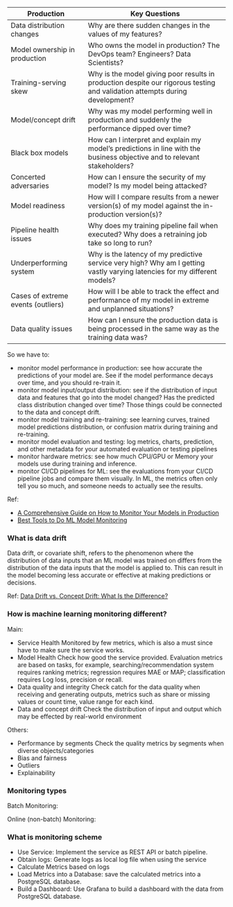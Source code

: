 
| Production | Key Questions|
|--------|-----|
| Data distribution changes | Why are there sudden changes in the values of my features?|
|Model ownership in production | Who owns the model in production? The DevOps team? Engineers? Data Scientists?|
|Training-serving skew|Why is the model giving poor results in production despite our rigorous testing and validation attempts during development?|
|Model/concept drift|Why was my model performing well in production and suddenly the performance dipped over time?|
|Black box models|How can I interpret and explain my model’s predictions in line with the business objective and to relevant stakeholders?|
|Concerted adversaries|How can I ensure the security of my model? Is my model being attacked?|
|Model readiness|How will I compare results from a newer version(s) of my model against the in-production version(s)?|
|Pipeline health issues|Why does my training pipeline fail when executed? Why does a retraining job take so long to run?|
|Underperforming system|Why is the latency of my predictive service very high? Why am I getting vastly varying latencies for my different models?|
|Cases of extreme events (outliers)|How will I be able to track the effect and performance of my model in extreme and unplanned situations?|
|Data quality issues|How can I ensure the production data is being processed in the same way as the training data was?|

So we have to:
- monitor model performance in production: see how accurate the predictions of your model are. See if the model performance decays over time, and you should re-train it.
- monitor model input/output distribution: see if the distribution of input data and features that go into the model changed? Has the predicted class distribution changed over time? Those things could be connected to the data and concept drift.
- monitor model training and re-training: see learning curves, trained model predictions distribution, or confusion matrix during training and re-training.
- monitor model evaluation and testing: log metrics, charts, prediction, and other metadata for your automated evaluation or testing pipelines
- monitor hardware metrics: see how much CPU/GPU or Memory your models use during training and inference.
- monitor CI/CD pipelines for ML: see the evaluations from your CI/CD pipeline jobs and compare them visually. In ML, the metrics often only tell you so much, and someone needs to actually see the results.

Ref: 
* [A Comprehensive Guide on How to Monitor Your Models in Production](https://neptune.ai/blog/how-to-monitor-your-models-in-production-guide)
* [Best Tools to Do ML Model Monitoring](https://neptune.ai/blog/ml-model-monitoring-best-tools)
### What is data drift

Data drift, or covariate shift, refers to the phenomenon where the distribution of data inputs that an ML model was trained on differs from the distribution of the data inputs that the model is applied to. This can result in the model becoming less accurate or effective at making predictions or decisions.

Ref: 
[Data Drift vs. Concept Drift: What Is the Difference?](https://www.dataversity.net/data-drift-vs-concept-drift-what-is-the-difference/#:~:text=Data%20drift%20refers%20to%20the,of%20a%20machine%20learning%20model.)
### How is machine learning monitoring different?
Main:
- Service Health
Monitored by few metrics, which is also a must since have to make sure the service works.
- Model Health
Check how good the service provided. Evaluation metrics are based on tasks, for example, searching/recommendation system requires ranking metrics; regression requires
MAE or MAP; classification requires Log loss, precision or recall.
- Data quality and integrity
Check catch for the data quality when receiving and generating outputs, metrics such as share or missing values or count time, value range for each kind.
- Data and concept drift
Check the distribution of input and output which may be effected by real-world environment 

Others:
- Performance by segments
Check the quality metrics by segments when diverse objects/categories
- Bias and fairness
- Outliers
- Explainability

### Monitoring types
Batch Monitoring:

Online (non-batch) Monitoring:

### What is monitoring scheme
- Use Service: Implement the service as REST API or batch pipeline.
- Obtain logs: Generate logs as local log file when using the service
- Calculate Metrics based on logs
- Load Metrics into a Database: save the calculated metrics into a PostgreSQL database.
- Build a Dashboard: Use Grafana to build a dashboard with the data from PostgreSQL database.
